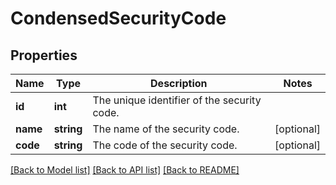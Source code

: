 # CondensedSecurityCode

## Properties
Name | Type | Description | Notes
------------ | ------------- | ------------- | -------------
**id** | **int** | The unique identifier of the security code. | 
**name** | **string** | The name of the security code. | [optional] 
**code** | **string** | The code of the security code. | [optional] 

[[Back to Model list]](../README.md#documentation-for-models) [[Back to API list]](../README.md#documentation-for-api-endpoints) [[Back to README]](../README.md)


